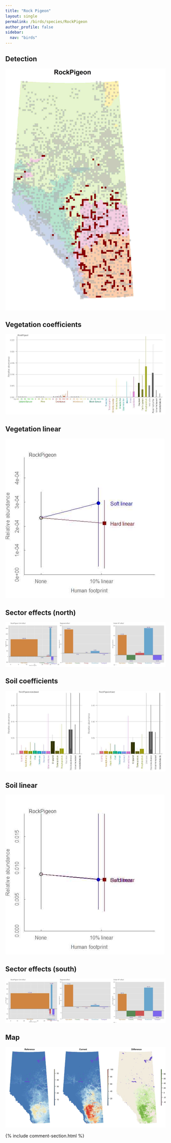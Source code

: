```yaml
---
title: "Rock Pigeon"
layout: single
permalink: /birds/species/RockPigeon
author_profile: false
sidebar:
  nav: "birds"
---
```


<h2>Detection</h2>

![](/assets/images/birds/RockPigeon/det.jpg)

<h2>Vegetation coefficients</h2>

![](/assets/images/birds/RockPigeon/veghf.jpg)

<h2>Vegetation linear</h2>

![](/assets/images/birds/RockPigeon/lin-north.jpg)

<h2>Sector effects (north)</h2>

![](/assets/images/birds/RockPigeon/sector-north.jpg)

<h2>Soil coefficients</h2>

![](/assets/images/birds/RockPigeon/soilhf.jpg)

<h2>Soil linear</h2>

![](/assets/images/birds/RockPigeon/lin-south.jpg)

<h2>Sector effects (south)</h2>

![](/assets/images/birds/RockPigeon/sector-south.jpg)

<h2>Map</h2>

![](/assets/images/birds/RockPigeon/map.jpg)

{% include comment-section.html %}
